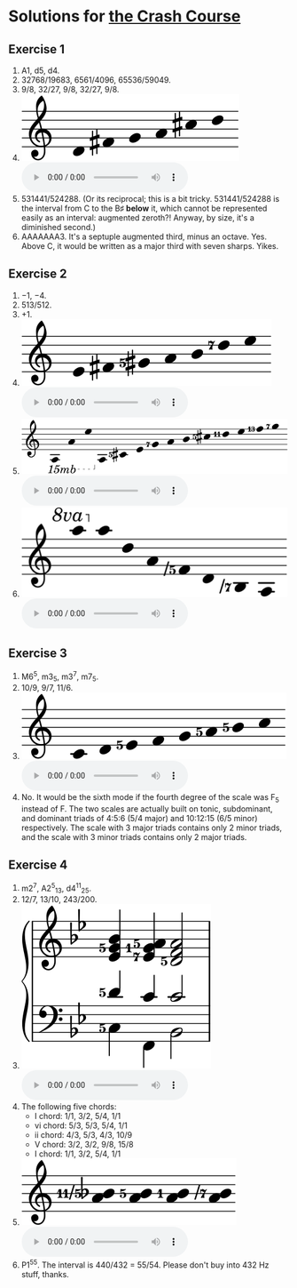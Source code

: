 # Solutions for [the Crash Course](crash.md)

## Exercise 1

1. A1, d5, d4.
2. 32768/19683, 6561/4096, 65536/59049.
3. 9/8, 32/27, 9/8, 32/27, 9/8.
4. <img src="../assets/solutions/pentatonic.svg" alt="D–F♯–G–A–C♯–D"> <audio controls><source src="../assets/solutions/pentatonic.mp3" type="audio/mpeg"></audio>
5. 531441/524288. (Or its reciprocal; this is a bit tricky. 531441/524288 is the interval from C to the B♯ **below** it, which cannot be represented easily as an interval: augmented zeroth?! Anyway, by size, it's a diminished second.)
6. AAAAAAA3. It's a septuple augmented third, minus an octave. Yes. Above C, it would be written as a major third with seven sharps. Yikes.

## Exercise 2

1. −1, −4.
2. 513/512.
3. +1.
4. <img src="../assets/solutions/seven-limit.svg" alt="E–F♯–G♯5–A–B–D7–E"> <audio controls><source src="../assets/solutions/seven-limit.mp3" type="audio/mpeg"></audio>
5. <img src="../assets/solutions/overtone-long.svg" alt="A–A–E–A–C♯5–E–G7–A–B–C♯5–D11–E–F13–G7"> <audio controls><source src="../assets/solutions/overtone-long.mp3" type="audio/mpeg"></audio>
6. <img src="../assets/solutions/undertone.svg" alt="A–A–D–A–F-5–D–B-7–A"> <audio controls><source src="../assets/solutions/undertone.mp3" type="audio/mpeg"></audio>

## Exercise 3

1. M6<sup>5</sup>, m3<sub>5</sub>, m3<sup>7</sup>, m7<sub>5</sub>.
2. 10/9, 9/7, 11/6.
3. <img src="../assets/solutions/just-major.svg" alt="C–D–E5–F–G–A5–B5–C"> <audio controls><source src="../assets/solutions/just-major.mp3" type="audio/mpeg"></audio>
4. No. It would be the sixth mode if the fourth degree of the scale was F<sub>5</sub> instead of F. The two scales are actually built on tonic, subdominant, and dominant triads of 4:5:6 (5/4 major) and 10:12:15 (6/5 minor) respectively. The scale with 3 major triads contains only 2 minor triads, and the scale with 3 minor triads contains only 2 major triads.

## Exercise 4

1. m2<sup>7</sup>, A2<sup>5</sup><sub>13</sub>, d4<sup>11</sup><sub>25</sub>.
2. 12/7, 13/10, 243/200.
3. <img src="../assets/solutions/ii-v-i.svg" alt="C5–D5–E♭–G5–B♭, F–C1–E♭7–F–A5, B♭–C–D5–F–A5"> <audio controls><source src="../assets/solutions/ii-v-i.mp3" type="audio/mpeg"></audio>
4. The following five chords:
	- I chord: 1/1, 3/2, 5/4, 1/1
	- vi chord: 5/3, 5/3, 5/4, 1/1
	- ii chord: 4/3, 5/3, 4/3, 10/9
	- V chord: 3/2, 3/2, 9/8, 15/8
	- I chord: 1/1, 3/2, 5/4, 1/1
5. <img src="../assets/solutions/seconds.svg" alt="A–B♭11-5, A–B5, A–B, A–B-7"> <audio controls><source src="../assets/crash/seconds.mp3" type="audio/mpeg"></audio>
6. P1<sup>55</sup>. The interval is 440/432 = 55/54. Please don't buy into 432 Hz stuff, thanks.
